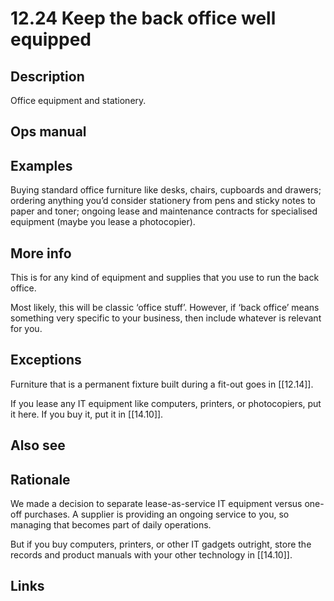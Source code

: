 # 12.24 Keep the back office well equipped

## Description

Office equipment and stationery.

## Ops manual

## Examples

Buying standard office furniture like desks, chairs, cupboards and drawers; ordering anything you’d consider stationery from pens and sticky notes to paper and toner; ongoing lease and maintenance contracts for specialised equipment (maybe you lease a photocopier).

## More info

This is for any kind of equipment and supplies that you use to run the back office. 

Most likely, this will be classic ‘office stuff’. However, if ‘back office’ means something very specific to your business, then include whatever is relevant for you.

## Exceptions

Furniture that is a permanent fixture built during a fit-out goes in [[12.14]].

If you lease any IT equipment like computers, printers, or photocopiers, put it here. If you buy it, put it in [[14.10]].

## Also see

## Rationale

We made a decision to separate lease-as-service IT equipment versus one-off purchases. A supplier is providing an ongoing service to you, so managing that becomes part of daily operations. 

But if you buy computers, printers, or other IT gadgets outright, store the records and product manuals with your other technology in [[14.10]].

## Links
